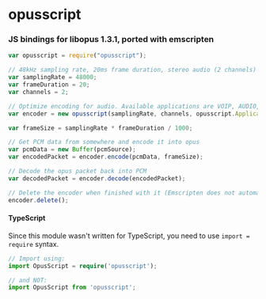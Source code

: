 opusscript
==========
### JS bindings for libopus 1.3.1, ported with emscripten

```js
var opusscript = require("opusscript");

// 48kHz sampling rate, 20ms frame duration, stereo audio (2 channels)
var samplingRate = 48000;
var frameDuration = 20;
var channels = 2;

// Optimize encoding for audio. Available applications are VOIP, AUDIO, and RESTRICTED_LOWDELAY
var encoder = new opusscript(samplingRate, channels, opusscript.Application.AUDIO);

var frameSize = samplingRate * frameDuration / 1000;

// Get PCM data from somewhere and encode it into opus
var pcmData = new Buffer(pcmSource);
var encodedPacket = encoder.encode(pcmData, frameSize);

// Decode the opus packet back into PCM
var decodedPacket = encoder.decode(encodedPacket);

// Delete the encoder when finished with it (Emscripten does not automatically call C++ object destructors)
encoder.delete();
```

#### TypeScript

Since this module wasn't written for TypeScript, you need to use `import = require` syntax.

```ts
// Import using:
import OpusScript = require('opusscript');

// and NOT:
import OpusScript from 'opusscript';
```
